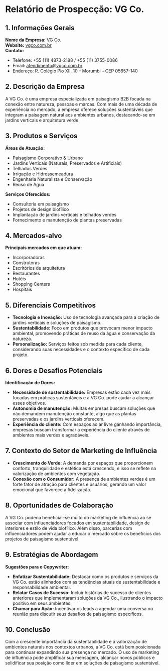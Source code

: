 # Relatório de Prospecção: VG Co.

## 1. Informações Gerais
**Nome da Empresa:** VG Co.  
**Website:** [vgco.com.br](https://vgco.com.br)  
**Contato:**  
- Telefone: +55 (11) 4873-2188 / +55 (11) 3755-0086  
- Email: atendimento@vgco.com.br  
- Endereço: R. Colégio Pio XII, 10 – Morumbi – CEP 05657-140

## 2. Descrição da Empresa
A VG Co. é uma empresa especializada em paisagismo B2B focada na conexão entre natureza, pessoas e marcas. Com mais de uma década de experiência no mercado, a empresa oferece soluções sustentáveis que integram a paisagem natural aos ambientes urbanos, destacando-se em jardins verticais e arquitetura verde.

## 3. Produtos e Serviços
**Áreas de Atuação:**
- Paisagismo Corporativo & Urbano
- Jardins Verticais (Naturais, Preservados e Artificiais)
- Telhados Verdes
- Irrigação e Hidrossemeadura
- Engenharia Naturalista e Conservação
- Reuso de Água

**Serviços Oferecidos:**
- Consultoria em paisagismo
- Projetos de design biofílico
- Implantação de jardins verticais e telhados verdes
- Fornecimento e manutenção de plantas preservadas

## 4. Mercados-alvo
**Principais mercados em que atuam:**
- Incorporadoras
- Construtoras
- Escritórios de arquitetura
- Restaurantes
- Hotéis
- Shopping Centers
- Hospitais

## 5. Diferenciais Competitivos
- **Tecnologia e Inovação:** Uso de tecnologia avançada para a criação de jardins verticais e soluções de paisagismo.
- **Sustentabilidade:** Foco em produtos que provocam menor impacto ambiental, promovendo práticas de reuso da água e conservação da natureza.
- **Personalização:** Serviços feitos sob medida para cada cliente, considerando suas necessidades e o contexto específico de cada projeto.

## 6. Dores e Desafios Potenciais
**Identificação de Dores:**
- **Necessidade de sustentabilidade:** Empresas estão cada vez mais focadas em práticas sustentáveis e a VG Co. pode ajudar a alcançar esses objetivos.
- **Autonomia de manutenção:** Muitas empresas buscam soluções que não demandem manutenção constante, algo que as plantas preservadas e os jardins verticais oferecem.
- **Experiência do cliente:** Com espaços ao ar livre ganhando importância, empresas buscam transformar a experiência do cliente através de ambientes mais verdes e agradáveis.

## 7. Contexto do Setor de Marketing de Influência
- **Crescimento do Verde:** A demanda por espaços que proporcionem conforto, tranquilidade e estética está crescendo, e isso se reflete na valorização de ambientes com vegetação.
- **Conexão com o Consumidor:** A presença de ambientes verdes é um forte fator de atração para clientes e usuários, gerando um valor emocional que favorece a fidelização.

## 8. Oportunidades de Colaboração
A VG Co. poderia beneficiar-se muito do marketing de influência ao se associar com influenciadores focados em sustentabilidade, design de interiores e estilo de vida biofílico. Além disso, parcerias com influenciadores podem ajudar a educar o mercado sobre os benefícios dos projetos de paisagismo sustentável.

## 9. Estratégias de Abordagem
**Sugestões para o Copywriter:**
- **Enfatizar Sustentabilidade:** Destacar como os produtos e serviços da VG Co. estão alinhados com as tendências atuais de sustentabilidade e responsabilidade ambiental.
- **Relatar Casos de Sucesso:** Incluir histórias de sucesso de clientes anteriores que implementaram soluções da VG Co., ilustrando o impacto positivo em seus ambientes.
- **Chamar para Ação:** Incentivar os leads a agendar uma conversa ou reunião para discutir seus desafios de paisagismo específicos.

## 10. Conclusão
Com a crescente importância da sustentabilidade e a valorização de ambientes naturais nos contextos urbanos, a VG Co. está bem posicionada para continuar expandindo sua presença no mercado. O uso de marketing de influência pode amplificar sua mensagem, alcançar novos públicos e solidificar sua posição como líder em soluções de paisagismo sustentável.